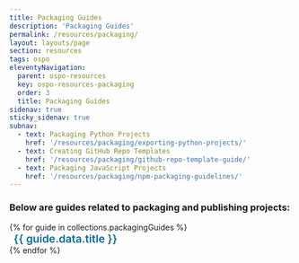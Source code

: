 ```yaml
---
title: Packaging Guides
description: 'Packaging Guides'
permalink: /resources/packaging/
layout: layouts/page
section: resources
tags: ospo
eleventyNavigation:
  parent: ospo-resources
  key: ospo-resources-packaging
  order: 3
  title: Packaging Guides
sidenav: true
sticky_sidenav: true
subnav:
  - text: Packaging Python Projects
    href: '/resources/packaging/exporting-python-projects/'
  - text: Creating GitHub Repo Templates
    href: '/resources/packaging/github-repo-template-guide/'
  - text: Packaging JavaScript Projects
    href: '/resources/packaging/npm-packaging-guidelines/'
---
```


### Below are guides related to packaging and publishing projects:

<ul style="list-style: none; padding-left: 0;">
{% for guide in collections.packagingGuides %}
    <li>
        <style>
            #packaging-style:hover {
                background-color: #f1f1f1;
            }
        </style>
        <a href="{{ guide.url | url }}" id="packaging-style"
          style="text-decoration: none; font-size: 1.2rem; font-weight: 600;
          color: #046b99; padding: 1.5%"
        >
          {{ guide.data.title }}
        </a>
    </li>
{% endfor %}
</ul>